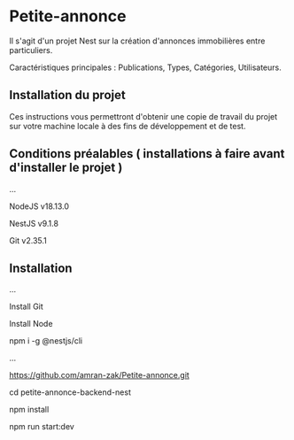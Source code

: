 # Petite-annonce

Il s'agit d'un projet Nest sur la création d'annonces immobilières entre particuliers.

Caractéristiques principales : Publications, Types, Catégories, Utilisateurs.

## Installation du projet
Ces instructions vous permettront d'obtenir une copie de travail du projet sur votre machine locale à des fins de développement et de test.

## Conditions préalables ( installations à faire avant d'installer le projet )

...

NodeJS v18.13.0

NestJS v9.1.8

Git v2.35.1

## Installation

...

Install Git

Install Node

npm i -g @nestjs/cli

...

https://github.com/amran-zak/Petite-annonce.git

cd petite-annonce-backend-nest

npm install

npm run start:dev
